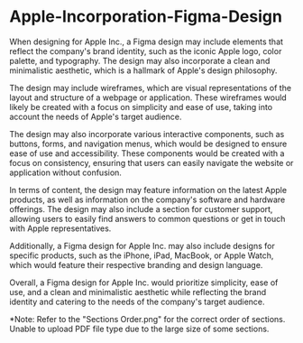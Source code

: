 # Apple-Incorporation-Figma-Design
When designing for Apple Inc., a Figma design may include elements that reflect the company's brand identity, such as the iconic Apple logo, color palette, and typography. The design may also incorporate a clean and minimalistic aesthetic, which is a hallmark of Apple's design philosophy.

The design may include wireframes, which are visual representations of the layout and structure of a webpage or application. These wireframes would likely be created with a focus on simplicity and ease of use, taking into account the needs of Apple's target audience.

The design may also incorporate various interactive components, such as buttons, forms, and navigation menus, which would be designed to ensure ease of use and accessibility. These components would be created with a focus on consistency, ensuring that users can easily navigate the website or application without confusion.

In terms of content, the design may feature information on the latest Apple products, as well as information on the company's software and hardware offerings. The design may also include a section for customer support, allowing users to easily find answers to common questions or get in touch with Apple representatives.

Additionally, a Figma design for Apple Inc. may also include designs for specific products, such as the iPhone, iPad, MacBook, or Apple Watch, which would feature their respective branding and design language.

Overall, a Figma design for Apple Inc. would prioritize simplicity, ease of use, and a clean and minimalistic aesthetic while reflecting the brand identity and catering to the needs of the company's target audience.

*Note: Refer to the "Sections Order.png" for the correct order of sections. Unable to upload PDF file type due to the large size of some sections.
